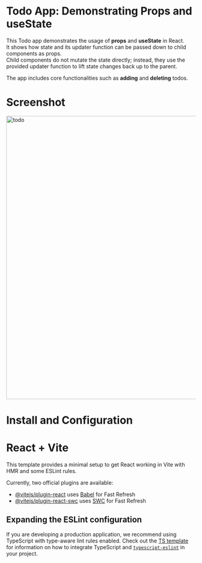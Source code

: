 # Todo App: Demonstrating Props and useState

This Todo app demonstrates the usage of **props** and **useState** in React.  
It shows how state and its updater function can be passed down to child components as props.  
Child components do not mutate the state directly; instead, they use the provided updater function to lift state changes back up to the parent.  

The app includes core functionalities such as **adding** and **deleting** todos.

# Screenshot
<img width="1440" height="751" alt="todo" src="https://github.com/user-attachments/assets/8491e821-28aa-4323-b5c5-b0cd32dd8a9a" />

# Install and Configuration

# React + Vite

This template provides a minimal setup to get React working in Vite with HMR and some ESLint rules.

Currently, two official plugins are available:

- [@vitejs/plugin-react](https://github.com/vitejs/vite-plugin-react/blob/main/packages/plugin-react) uses [Babel](https://babeljs.io/) for Fast Refresh
- [@vitejs/plugin-react-swc](https://github.com/vitejs/vite-plugin-react/blob/main/packages/plugin-react-swc) uses [SWC](https://swc.rs/) for Fast Refresh

## Expanding the ESLint configuration

If you are developing a production application, we recommend using TypeScript with type-aware lint rules enabled. Check out the [TS template](https://github.com/vitejs/vite/tree/main/packages/create-vite/template-react-ts) for information on how to integrate TypeScript and [`typescript-eslint`](https://typescript-eslint.io) in your project.
